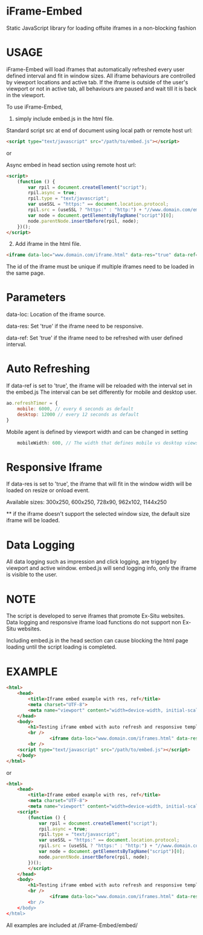 # iFrame-Embed
Static JavaScript library for loading offsite iframes in a non-blocking fashion


# USAGE
iFrame-Embed will load iframes that automatically refreshed every user defined interval and fit in window sizes.
All iframe behaviours are controlled by viewport locations and active tab.
If the iframe is outside of the user's viewport or not in active tab, all behaviours are paused and wait till it is back in the viewport.

To use iFrame-Embed, 

1. simply include embed.js in the html file.


Standard script src at end of document using local path or remote host url:

``` html
<script type="text/javascript" src="/path/to/embed.js"></script>
```
or
<script type="text/javascript" src="http://www.domian.com/embed/src/embed.js"></script>


Async embed in head section using remote host url:
``` html
<script>
    (function () {
        var rpil = document.createElement("script");
        rpil.async = true;
        rpil.type = "text/javascript";
        var useSSL = "https:" == document.location.protocol;
        rpil.src = (useSSL ? "https:" : "http:") + "//www.domain.com/embed/src/embed.js"; 
        var node = document.getElementsByTagName("script")[0];
        node.parentNode.insertBefore(rpil, node);
    })();
</script>
```

2. Add iframe in the html file.
``` html
<iframe data-loc="www.domain.com/iframe.html" data-res="true" data-ref="true" width="1144" height="250" id="async466" src="about:blank" class="aoembed" frameborder="0" marginheight="0" marginwidth="0" scrolling="no" allowTransparency="true" style="display:none"></iframe>
```
The id of the iframe must be unique if multiple iframes need to be loaded in the same page.


# Parameters

data-loc: Location of the iframe source.

data-res: Set 'true' if the iframe need to be responsive. 

data-ref: Set 'true' if the iframe need to be refreshed with user defined interval.


# Auto Refreshing
If data-ref is set to 'true', the iframe will be reloaded with the interval set in the embed.js
The interval can be set differently for mobile and desktop user.
``` js
ao.refreshTimer = {
    mobile: 6000, // every 6 seconds as default
    desktop: 12000 // every 12 seconds as default
}
```
Mobile agent is defined by viewport width and can be changed in setting
``` js
    mobileWidth: 600, // The width that defines mobile vs desktop views
```


# Responsive Iframe
If data-res is set to 'true', the iframe that will fit in the window width will be loaded on resize or onload event.

Available sizes:
300x250, 600x250, 728x90, 962x102, 1144x250

** if the iframe doesn't support the selected window size, the default size iframe will be loaded.


# Data Logging
All data logging such as impression and click logging, are trigged by viewport and active window.
embed.js will send logging info, only the iframe is visible to the user.


# NOTE
The script is developed to serve iframes that promote Ex-Situ websites. 
Data logging and responsive iframe load functions do not support non Ex-Situ websites.

Including embed.js in the head section can cause blocking the html page loading until the script loading is completed.


# EXAMPLE

``` html
<html>
    <head>
        <title>Iframe embed example with res, ref</title>
        <meta charset="UTF-8">
        <meta name="viewport" content="width=device-width, initial-scale=1.0">
    </head>
    <body>
        <h1>Testing iframe embed with auto refresh and responsive template</h1>
        <br />
                <iframe data-loc="www.domain.com/iframes.html" data-res="true" data-ref="true" width="1144" height="250" id="async466" src="about:blank" class="aoembed" frameborder="0" marginheight="0" marginwidth="0" scrolling="no" allowTransparency="true" style="display:none"></iframe>
        <br />
	<script type="text/javascript" src="/path/to/embed.js"></script>
    </body>
</html>
```
or
``` html
<html>
    <head>
        <title>Iframe embed example with res, ref</title>
        <meta charset="UTF-8">
        <meta name="viewport" content="width=device-width, initial-scale=1.0">
	<script>
    	(function () {
        	var rpil = document.createElement("script");
        	rpil.async = true;
        	rpil.type = "text/javascript";
        	var useSSL = "https:" == document.location.protocol;
        	rpil.src = (useSSL ? "https:" : "http:") + "//www.domain.com/embed/src/embed.js";
        	var node = document.getElementsByTagName("script")[0];
        	node.parentNode.insertBefore(rpil, node);
    	})();
    	</script>
    </head>
    <body>
        <h1>Testing iframe embed with auto refresh and responsive template</h1>
        <br />
                <iframe data-loc="www.domain.com/iframes.html" data-res="true" data-ref="true" width="1144" height="250" id="async466" src="about:bla$
        <br />
    </body>
</html>

```

All examples are included at /iFrame-Embed/embed/

